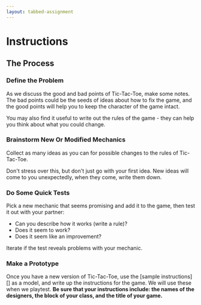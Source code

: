 ```yaml
---
layout: tabbed-assignment
---
```


# Instructions

## The Process

### Define the Problem

As we discuss the good and bad points of Tic-Tac-Toe, make some notes. The bad points could be the seeds of ideas about how to fix the game, and the good points will help you to keep the character of the game intact.

You may also find it useful to write out the rules of the game - they can help you think about what you could change.

### Brainstorm New Or Modified Mechanics

Collect as many ideas as you can for possible changes to the rules of Tic-Tac-Toe.

Don't stress over this, but don't just go with your first idea. New ideas will come to you unexpectedly, when they come, write them down.

### Do Some Quick Tests

Pick a new mechanic that seems promising and add it to the game, then test it out with your partner:
* Can you describe how it works (write a rule)?
* Does it seem to work?
* Does it seem like an improvement?

Iterate if the test reveals problems with your mechanic.

### Make a Prototype

Once you have a new version of Tic-Tac-Toe,
use the [sample instructions][] as a model, and write up the instructions for the game. We will use these when we playtest. **Be sure that your instructions include: the names of the designers, the block of your class, and the title of your game.**

<!-- Don't edit links here, change them in _data/assignment.yml instead, -->

[sample-instructions]: <{{site.data.assignment.sample-instructions}}>
[slides]: <{{site.data.assignment.slides}}>
[template]: <{{site.data.assignment.template}}>
